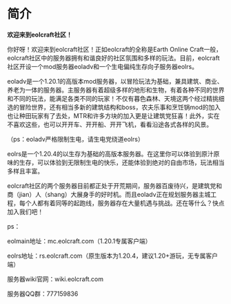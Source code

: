 # 简介

**欢迎来到eolcraft社区！**

你好呀！欢迎来到eolcraft社区！正如eolcraft的全称是Earth Online Craft一般，eolcraft社区中的服务器拥有和谐良好的社区氛围和多样的玩法。目前，eolcraft社区开设一个mod服务器eoladv和一个生电偏纯生存向子服务器eolrs。

eoladv是一个1.20.1的高版本mod服务器，以冒险玩法为基础，兼具建筑、商业、养老为一体的服务器。主服务器有着超级多样的地形和生物，有着各种不同的世界和不同的玩法，能满足各类不同的玩家！不仅有暮色森林、天境这两个经过精挑细选的冒险世界，还有相当多新的建筑结构和boss，农夫乐事和烹饪锅mod的加入也让种田玩家有了去处，MTR和许多方块的加入更是让建筑党狂喜！此外，实在不喜欢这些，也可以开开车、开开船、开开飞机，看看沿途各式各样的风景。

（ps：eoladv严格限制生电，请生电党绕道eolrs）

eolrs是一个1.20.4的以生存为基础的高版本服务器。在这里你可以体验到原汁原味的生存，可以体验到无限制生电的快乐，还能体验到绝对的自由市场，玩法相当多样且丰富。

eolcraft社区的两个服务器目前都正处于开荒期间，服务器百废待兴，是建筑党和商（jian）人（shang）大展身手的好时机。而且eoladv正在规划服务器主城工程，每个人都有着同等的起跑线，服务器存在大量机遇与挑战。还在等什么？快点加入我们吧！

ps：

eolmain地址：mc.eolcraft.com（1.20.1专属客户端）

eolrs地址：rs.eolcraft.com（原生版本为1.20.4，建议1.20+游玩，无专属客户端）

服务器wiki官网：wiki.eolcraft.com

服务器QQ群：777159836
